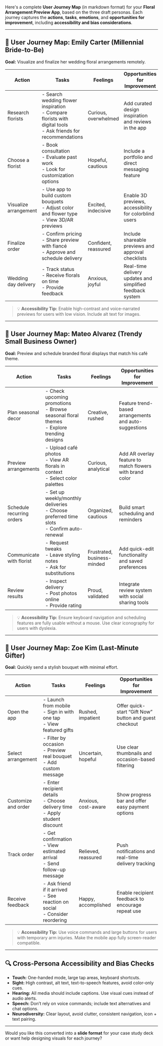 Here's a complete **User Journey Map** (in markdown format) for your **Floral Arrangement Preview App**, based on the three draft personas. Each journey captures the **actions**, **tasks**, **emotions**, and **opportunities for improvement**, including **accessibility and bias considerations**.

---

## 🌸 User Journey Map: Emily Carter (Millennial Bride-to-Be)

**Goal:** Visualize and finalize her wedding floral arrangements remotely.

| **Action**            | **Tasks**                                                                                                         | **Feelings**         | **Opportunities for Improvement**                         |
| --------------------- | ----------------------------------------------------------------------------------------------------------------- | -------------------- | --------------------------------------------------------- |
| Research florists     | - Search wedding flower inspiration<br>- Compare florists with digital tools<br>- Ask friends for recommendations | Curious, overwhelmed | Add curated design inspiration and reviews in the app     |
| Choose a florist      | - Book consultation<br>- Evaluate past work<br>- Look for customization options                                   | Hopeful, cautious    | Include a portfolio and direct messaging feature          |
| Visualize arrangement | - Use app to build custom bouquets<br>- Adjust color and flower type<br>- View 3D/AR previews                     | Excited, indecisive  | Enable 3D previews, accessibility for colorblind users    |
| Finalize order        | - Confirm pricing<br>- Share preview with fiancé<br>- Approve and schedule delivery                               | Confident, reassured | Include shareable previews and approval checklists        |
| Wedding day delivery  | - Track status<br>- Receive florals on time<br>- Provide feedback                                                 | Anxious, joyful      | Real-time delivery updates and simplified feedback system |

> 💡 **Accessibility Tip:** Enable high-contrast and voice-narrated previews for users with low vision. Include alt text for images.

---

## 🌼 User Journey Map: Mateo Alvarez (Trendy Small Business Owner)

**Goal:** Preview and schedule branded floral displays that match his café theme.

| **Action**                | **Tasks**                                                                                     | **Feelings**                | **Opportunities for Improvement**                        |
| ------------------------- | --------------------------------------------------------------------------------------------- | --------------------------- | -------------------------------------------------------- |
| Plan seasonal decor       | - Check upcoming promotions<br>- Browse seasonal floral themes<br>- Explore trending designs  | Creative, rushed            | Feature trend-based arrangements and auto-suggestions    |
| Preview arrangements      | - Upload café photos<br>- View AR florals in context<br>- Select color palettes               | Curious, analytical         | Add AR overlay feature to match flowers with brand color |
| Schedule recurring orders | - Set up weekly/monthly deliveries<br>- Choose preferred time slots<br>- Confirm auto-renewal | Organized, cautious         | Build smart scheduling and reminders                     |
| Communicate with florist  | - Request tweaks<br>- Leave styling notes<br>- Ask for substitutions                          | Frustrated, business-minded | Add quick-edit functionality and saved preferences       |
| Review results            | - Inspect delivery<br>- Post photos online<br>- Provide rating                                | Proud, validated            | Integrate review system with social sharing tools        |

> 💡 **Accessibility Tip:** Ensure keyboard navigation and scheduling features are fully usable without a mouse. Use clear iconography for users with dyslexia.

---

## 💐 User Journey Map: Zoe Kim (Last-Minute Gifter)

**Goal:** Quickly send a stylish bouquet with minimal effort.

| **Action**          | **Tasks**                                                                       | **Feelings**        | **Opportunities for Improvement**                      |
| ------------------- | ------------------------------------------------------------------------------- | ------------------- | ------------------------------------------------------ |
| Open the app        | - Launch from mobile<br>- Sign in with one tap<br>- View featured gifts         | Rushed, impatient   | Offer quick-start “Gift Now” button and guest checkout |
| Select arrangement  | - Filter by occasion<br>- Preview real bouquet<br>- Add custom message          | Uncertain, hopeful  | Use clear thumbnails and occasion-based filtering      |
| Customize and order | - Enter recipient details<br>- Choose delivery time<br>- Apply student discount | Anxious, cost-aware | Show progress bar and offer easy payment options       |
| Track order         | - Get confirmation<br>- View estimated arrival<br>- Send follow-up message      | Relieved, reassured | Push notifications and real-time delivery tracking     |
| Receive feedback    | - Ask friend if it arrived<br>- See reaction on social<br>- Consider reordering | Happy, accomplished | Enable recipient feedback to encourage repeat use      |

> 💡 **Accessibility Tip:** Use voice commands and large buttons for users with temporary arm injuries. Make the mobile app fully screen-reader compatible.

---

## 🔍 Cross-Persona Accessibility and Bias Checks

* **Touch:** One-handed mode, large tap areas, keyboard shortcuts.
* **Sight:** High contrast, alt text, text-to-speech features, avoid color-only cues.
* **Hearing:** All media should include captions. Use visual cues instead of audio alerts.
* **Speech:** Don’t rely on voice commands; include text alternatives and chat options.
* **Neurodiversity:** Clear layout, avoid clutter, consistent navigation, icon + text pairing.

---

Would you like this converted into a **slide format** for your case study deck or want help designing visuals for each journey?
